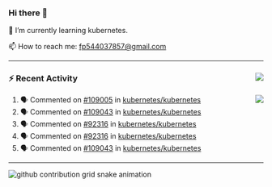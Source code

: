 <!--
**Abirdcfly/Abirdcfly** is a ✨ _special_ ✨ repository because its `README.md` (this file) appears on your GitHub profile.

Here are some ideas to get you started:

- 🔭 I’m currently working on ...
- 🌱 I’m currently learning ...
- 👯 I’m looking to collaborate on ...
- 🤔 I’m looking for help with ...
- 💬 Ask me about ...
- 📫 How to reach me: ...
- 😄 Pronouns: ...
- ⚡ Fun fact: ...
-->
### Hi there 👋

🌱  I’m currently learning kubernetes.

📫  How to reach me: fp544037857@gmail.com

---

### :zap: Recent Activity   <img align="right" src="https://komarev.com/ghpvc/?username=Abirdcfly&label=VIEWS&color=brightgreen" />

<img align="right" src="https://github-readme-stats.vercel.app/api?username=abirdcfly&include_all_commits=true&count_private=true&hide_title=true&bg_color=ffffff&show_icons=true&icon_color=1E90FF&text_color=000000" />

<!--START_SECTION:activity-->
1. 🗣 Commented on [#109005](https://github.com/kubernetes/kubernetes/issues/109005) in [kubernetes/kubernetes](https://github.com/kubernetes/kubernetes)
2. 🗣 Commented on [#109043](https://github.com/kubernetes/kubernetes/issues/109043) in [kubernetes/kubernetes](https://github.com/kubernetes/kubernetes)
3. 🗣 Commented on [#92316](https://github.com/kubernetes/kubernetes/issues/92316) in [kubernetes/kubernetes](https://github.com/kubernetes/kubernetes)
4. 🗣 Commented on [#92316](https://github.com/kubernetes/kubernetes/issues/92316) in [kubernetes/kubernetes](https://github.com/kubernetes/kubernetes)
5. 🗣 Commented on [#109043](https://github.com/kubernetes/kubernetes/issues/109043) in [kubernetes/kubernetes](https://github.com/kubernetes/kubernetes)
<!--END_SECTION:activity-->

---

![github contribution grid snake animation](https://raw.githubusercontent.com/Abirdcfly/Abirdcfly/output/github-contribution-grid-snake.svg)
